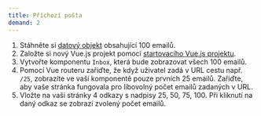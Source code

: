 ```yaml
---
title: Příchozí pošta
demand: 2
---
```


1. Stáhněte si [datový objekt](../assets/emails.js) obsahující 100 emailů. 
1. Založte si nový Vue.js projekt pomocí [startovacího Vue.js projektu](../assets/vue-router-starter.zip).
1. Vytvořte komponentu `Inbox`, která bude zobrazovat všech 100 emailů.
1. Pomocí Vue routeru zařiďte, že když uživatel zadá v URL cestu např. `/25`, zobrazíte ve vaší komponentě pouze prvních 25 emailů. Zařiďte, aby vaše stránka fungovala pro libovolný počet emailů zadaných v URL. 
1. Vložte na vaši stránky 4 odkazy s nadpisy 25, 50, 75, 100. Při kliknutí na daný odkaz se zobrazí zvolený počet emailů.


